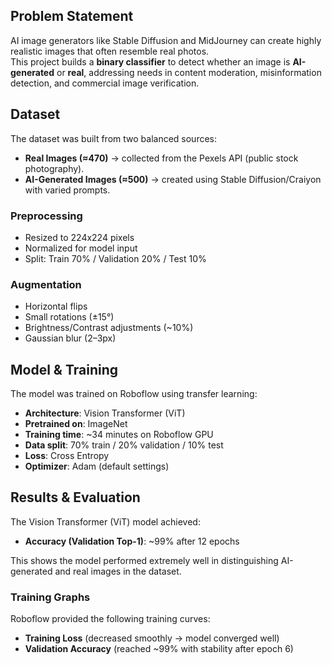 ## Problem Statement

AI image generators like Stable Diffusion and MidJourney can create highly realistic images that often resemble real photos.  
This project builds a **binary classifier** to detect whether an image is **AI-generated** or **real**, addressing needs in content moderation, misinformation detection, and commercial image verification.

## Dataset

The dataset was built from two balanced sources:

- **Real Images (≈470)** → collected from the Pexels API (public stock photography).  
- **AI-Generated Images (≈500)** → created using Stable Diffusion/Craiyon with varied prompts.  

### Preprocessing
- Resized to 224x224 pixels  
- Normalized for model input  
- Split: Train 70% / Validation 20% / Test 10%  

### Augmentation
- Horizontal flips  
- Small rotations (±15°)  
- Brightness/Contrast adjustments (~10%)  
- Gaussian blur (2–3px)

## Model & Training

The model was trained on Roboflow using transfer learning:  

- **Architecture**: Vision Transformer (ViT)  
- **Pretrained on**: ImageNet  
- **Training time**: ~34 minutes on Roboflow GPU  
- **Data split**: 70% train / 20% validation / 10% test  
- **Loss**: Cross Entropy  
- **Optimizer**: Adam (default settings)  

## Results & Evaluation

The Vision Transformer (ViT) model achieved:

- **Accuracy (Validation Top-1)**: ~99% after 12 epochs  

This shows the model performed extremely well in distinguishing AI-generated and real images in the dataset.

### Training Graphs
Roboflow provided the following training curves:

- **Training Loss** (decreased smoothly → model converged well)  
- **Validation Accuracy** (reached ~99% with stability after epoch 6)
